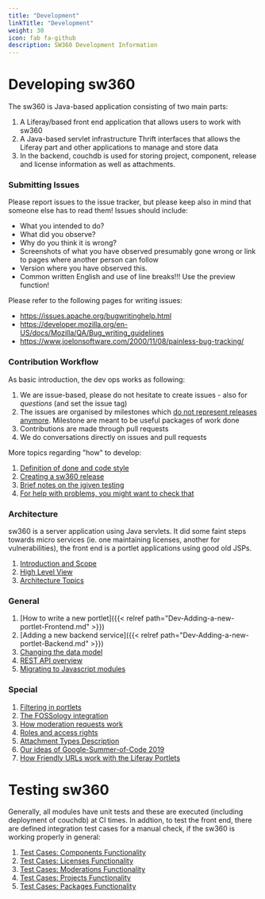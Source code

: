 ```yaml
---
title: "Development"
linkTitle: "Development"
weight: 30
icon: fab fa-github
description: SW360 Development Information
---
```


# Developing sw360

The sw360 is Java-based application consisting of two main parts:

1. A Liferay/based front end application that allows users to work with sw360
1. A Java-based servlet infrastructure Thrift interfaces that allows the Liferay part and other applications to manage and store data
1. In the backend, couchdb is used for storing project, component, release and license information as well as attachments.

### Submitting Issues

Please report issues to the issue tracker, but please keep also in mind that someone else has to read them! Issues should include:

* What you intended to do?
* What did you observe?
* Why do you think it is wrong?
* Screenshots of what you have observed presumably gone wrong or link to pages where another person can follow
* Version where you have observed this.
* Common written English and use of line breaks!!! Use the preview function!

Please refer to the following pages for writing issues:

* https://issues.apache.org/bugwritinghelp.html
* https://developer.mozilla.org/en-US/docs/Mozilla/QA/Bug_writing_guidelines
* https://www.joelonsoftware.com/2000/11/08/painless-bug-tracking/

### Contribution Workflow

As basic introduction, the dev ops works as following:

1. We are issue-based, please do not hesitate to create issues - also for _questions_ (and set the issue tag)
1. The issues are organised by milestones which [do not represent releases anymore](Dev-Releasing-SW360). Milestone are meant to be useful packages of work done
1. Contributions are made through pull requests
1. We do conversations directly on issues and pull requests

More topics regarding "how" to develop:

1. [Definition of done and code style](Dev-DoD-and-Style)
1. [Creating a sw360 release](Dev-Releasing-SW360)
1. [Brief notes on the jgiven testing](Dev-Testing-Frameworks)
1. [For help with problems, you might want to check that](Dev-Troubleshooting)

### Architecture

sw360 is a server application using Java servlets. It did some faint steps towards micro services (ie. one maintaining licenses, another for vulnerabilities), the front end is a portlet applications using good old JSPs.

1. [Introduction and Scope](Dev-Arch-General)
2. [High Level View](Dev-Arch-View)
3. [Architecture Topics](Dev-Arch-Topics)

### General

1. [How to write a new portlet]({{< relref path="Dev-Adding-a-new-portlet-Frontend.md" >}})
1. [Adding a new backend service]({{< relref path="Dev-Adding-a-new-portlet-Backend.md" >}})
1. [Changing the data model](Dev-Adding-New-Fields-to-Existing-Classes)
1. [REST API overview](./RestAPI/_index.md)
1. [Migrating to Javascript modules](Dev-Using-RequireJS-for-javascript-modules)

### Special

1. [Filtering in portlets](Dev-Filtering-in-Portlets)
1. [The FOSSology integration](Dev-Fossology-Integration)
1. [How moderation requests work](Dev-Moderation-Requests)
1. [Roles and access rights](Dev-Role-Authorisation-Model)
1. [Attachment Types Description](Dev-Attachment-File-Types)
1. [Our ideas of Google-Summer-of-Code 2019](https://wiki.eclipse.org/Google_Summer_of_Code_2019_Ideas#Eclipse_SW360)
1. [How Friendly URLs work with the Liferay Portlets](Dev-Liferay-Friendly-URL)

# Testing sw360

Generally, all modules have unit tests and these are executed (including deployment of couchdb) at CI times. In addtion, to test the front end, there are defined integration test cases for a manual check, if the sw360 is working properly in general:

1. [Test Cases: Components Functionality](./TestCases/Test-Cases-Components.md)
1. [Test Cases: Licenses Functionality](./TestCases/Test-Cases-Licenses.md)
1. [Test Cases: Moderations Functionality](./TestCases/Test-Cases-Moderations.md)
1. [Test Cases: Projects Functionality](./TestCases/Test-Cases-Projects.md)
1. [Test Cases: Packages Functionality](./TestCases/Test-Cases-Packages.md)
